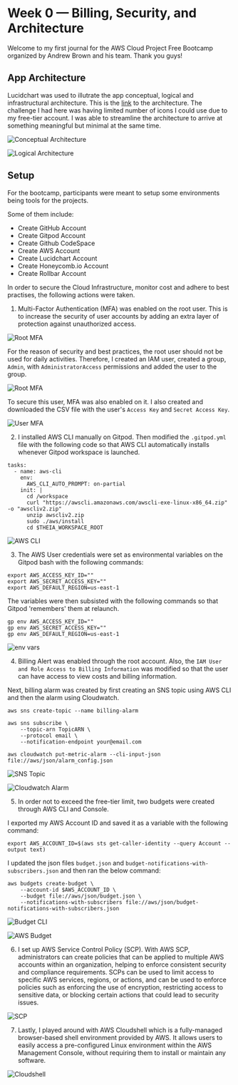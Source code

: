 # Week 0 — Billing, Security, and Architecture

Welcome to my first journal for the AWS Cloud Project Free Bootcamp organized by Andrew Brown and his team. Thank you guys!

## App Architecture

Lucidchart was used to illutrate the app conceptual, logical and infrastructural architecture. This is the [link](https://lucid.app/lucidchart/b20676bd-89b1-4ffa-a341-c9c269aef784/edit?viewport_loc=144%2C139%2C1579%2C867%2CZ2-xDaLVWdz9&invitationId=inv_06ff5e3b-1720-45a5-9413-434b1c83bff2) to the architecture. The challenge I had here was having limited number of icons I could use due to my free-tier account. I was able to streamline the architecture to arrive at something meaningful but minimal at the same time.

![Conceptual Architecture](../_docs/assets/week0/concept.png)

![Logical Architecture](../_docs/assets/week0/logic.png)


## Setup

For the bootcamp, participants were meant to setup some environments being tools for the projects.

Some of them include: 

- Create GitHub Account
- Create Gitpod Account
- Create Github CodeSpace
- Create AWS Account
- Create Lucidchart Account
- Create Honeycomb.io Account
- Create Rollbar Account

In order to secure the Cloud Infrastructure, monitor cost and adhere to best practises, the following actions were taken.

1. Multi-Factor Authentication (MFA) was enabled on the root user. This is to increase the security of user accounts by adding an extra layer of protection against unauthorized access. 

![Root MFA](../_docs/assets/week0/root-mfa.png)

For the reason of security and best practices, the root user should not be used for daily activities. Therefore, I created an IAM user, created a group, `Admin`, with `AdministratorAccess` permissions and added the user to the group.

![Root MFA](../_docs/assets/week0/usergroup.png)

To secure this user, MFA was also enabled on it. I also created and downloaded the CSV file with the user's `Access Key` and `Secret Access Key`.

![User MFA](../_docs/assets/week0/user-mfa.png)

2. I installed AWS CLI manually on Gitpod. Then modified the `.gitpod.yml` file with the following code so that AWS CLI automatically installs whenever Gitpod workspace is launched.

```
tasks:
  - name: aws-cli
    env:
      AWS_CLI_AUTO_PROMPT: on-partial
    init: |
      cd /workspace
      curl "https://awscli.amazonaws.com/awscli-exe-linux-x86_64.zip" -o "awscliv2.zip"
      unzip awscliv2.zip
      sudo ./aws/install
      cd $THEIA_WORKSPACE_ROOT
```

![AWS CLI](../_docs/assets/week0/cli-install.png)

3. The AWS User credentials were set as environmental variables on the Gitpod bash with the following commands:

```
export AWS_ACCESS_KEY_ID=""
export AWS_SECRET_ACCESS_KEY=""
export AWS_DEFAULT_REGION=us-east-1
```
The variables were then subsisted with the following commands so that Gitpod 'remembers' them at relaunch.

```
gp env AWS_ACCESS_KEY_ID=""
gp env AWS_SECRET_ACCESS_KEY=""
gp env AWS_DEFAULT_REGION=us-east-1
```

![env vars](../_docs/assets/week0/aws-keys.png)

4. Billing Alert was enabled through the root account. Also, the `IAM User and Role Access to Billing Information` was modified so that the user can have access to view costs and billing information.

Next, billing alarm was created by first creating an SNS topic using AWS CLI and then the alarm using Cloudwatch.

```
aws sns create-topic --name billing-alarm
```

```
aws sns subscribe \
    --topic-arn TopicARN \
    --protocol email \
    --notification-endpoint your@email.com
```

```
aws cloudwatch put-metric-alarm --cli-input-json file://aws/json/alarm_config.json
```

![SNS Topic](../_docs/assets/week0/sns-topic.png)

![Cloudwatch Alarm](../_docs/assets/week0/cw-alarm.png)


5. In order not to exceed the free-tier limit, two budgets were created through AWS CLI and Console. 

I exported my AWS Account ID and saved it as a variable with the following command: 

```
export AWS_ACCOUNT_ID=$(aws sts get-caller-identity --query Account --output text)
```

I updated the json files `budget.json` and `budget-notifications-with-subscribers.json` and then ran the below command:

```
aws budgets create-budget \
    --account-id $AWS_ACCOUNT_ID \
    --budget file://aws/json/budget.json \
    --notifications-with-subscribers file://aws/json/budget-notifications-with-subscribers.json
```

![Budget CLI](../_docs/assets/week0/budget-cli.png)

![AWS Budget](../_docs/assets/week0/budget.png)

6. I set up AWS Service Control Policy (SCP). With AWS SCP, administrators can create policies that can be applied to multiple AWS accounts within an organization, helping to enforce consistent security and compliance requirements. SCPs can be used to limit access to specific AWS services, regions, or actions, and can be used to enforce policies such as enforcing the use of encryption, restricting access to sensitive data, or blocking certain actions that could lead to security issues.

![SCP](../_docs/assets/week0/scp.png)

7. Lastly, I played around with AWS Cloudshell which is a fully-managed browser-based shell environment provided by AWS. It allows users to easily access a pre-configured Linux environment within the AWS Management Console, without requiring them to install or maintain any software.

![Cloudshell](../_docs/assets/week0/cloudshell.png)